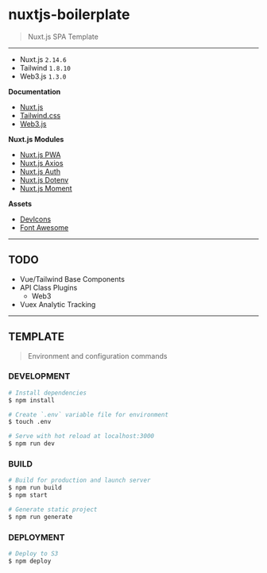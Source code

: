 # nuxtjs-boilerplate

> Nuxt.js SPA Template

---

* Nuxt.js `2.14.6`
* Tailwind `1.8.10`
* Web3.js `1.3.0`

__Documentation__
* [Nuxt.js](https://nuxtjs.org)
* [Tailwind.css](https://tailwindcss.com/)
* [Web3.js](https://web3js.readthedocs.io/)

__Nuxt.js Modules__
* [Nuxt.js PWA](https://pwa.nuxtjs.org/)
* [Nuxt.js Axios](https://axios.nuxtjs.org/)
* [Nuxt.js Auth](https://auth.nuxtjs.org/)
* [Nuxt.js Dotenv](https://github.com/nuxt-community/dotenv-module)
* [Nuxt.js Moment](https://momentjs.com/)

__Assets__
* [DevIcons](https://github.com/devicons/devicon)
* [Font Awesome](https://github.com/FortAwesome/Font-Awesome)

---

## TODO

* Vue/Tailwind Base Components
* API Class Plugins
  * Web3
* Vuex Analytic Tracking


---

## TEMPLATE

> Environment and configuration commands

### DEVELOPMENT

``` bash
# Install dependencies
$ npm install

# Create `.env` variable file for environment
$ touch .env

# Serve with hot reload at localhost:3000
$ npm run dev
```

### BUILD

```bash
# Build for production and launch server
$ npm run build
$ npm start

# Generate static project
$ npm run generate
```

### DEPLOYMENT

```bash
# Deploy to S3
$ npm deploy
```

